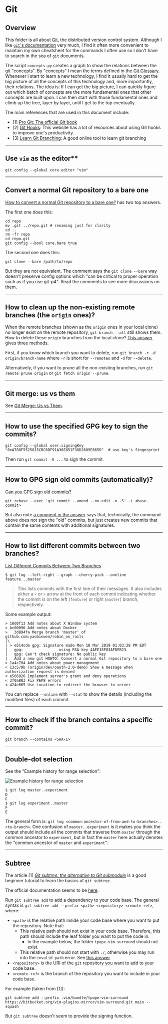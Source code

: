 # Git

## Overview

This folder is all about [Git](https://git-scm.com/), the distributed version control system. Although I like [`git`'s documentation](https://git-scm.com/doc) very much, I find it often more convenient to maintain my own cheatsheet for the commands I often use so I don't have to search in the sea of `git` documents.

The script `concepts.py` creates a graph to show the relations between the git "concepts". By "concepts" I mean the terms defined in the [Git Glossary](https://git-scm.com/docs/gitglossary). Whenever I start to learn a new technology, I find it usually hard to get the big picture of all the concepts of this technology and, more importantly, their relations. The idea is: If I can get the big picture, I can quickly figure out which batch of concepts are the more fundamental ones that other concepts are built upon. I can then start with those fundamental ones and climb up the tree, layer by layer, until I get to the top eventually.

The main references that are used in this document include:

- [1] [Pro Git: The official Git book](https://git-scm.com/book/en/v2)
- [2] [Git Hooks](https://githooks.com/): This website has a lot of resources about using Git hooks to improve one's productivity.
- [3] [Learn Git Branching](https://learngitbranching.js.org/): A good online tool to learn git branching

---

## Use `vim` as the editor**

`git config --global core.editor "vim"`

---

## Convert a normal Git repository to a bare one

[How to convert a normal Git repository to a bare one?](https://stackoverflow.com/q/2199897/630364) has two top answers.

The first one does this:

```
cd repo
mv .git ../repo.git # renaming just for clarity
cd ..
rm -fr repo
cd repo.git
git config --bool core.bare true
```

The second one does this:

```
git clone --bare /path/to/repo
```

But they are not equivalent. The comment says the `git clone --bare` way doesn't preserve config options which "can be critical to proper operation such as if you use git-p4". Read the comments to see more discussions on them.

---

## How to clean up the non-existing remote branches (the `origin` ones)?

When the remote branches (shown as the `origin` ones in your local clone) no longer exist on the remote repository, `git branch --all` still shows them. How to delete these `origin` branches from the local clone? [This answer](https://stackoverflow.com/a/3184742/630364) gives three methods.

First, if you know which branch you want to delete, run `git branch -r -d origin/branch-name` where `-r` is short for `--remotes` and `-d` for `--delete`.

Alternatively, if you want to prune all the non-existing branches, run `git remote prune origin` or `git fetch origin --prune`.

---

## Git merge: us vs them

See [Git Merge: Us vs Them](./git-merge-us-vs-them.md).

---

## How to use the specified GPG key to sign the commits?

`git config --global user.signingKey "0xA788F5525815CBC6DF91A36E851F38D2609E665D"  # use key's fingerprint`

Then run `git commit -S ...` to sign the commit.

---

## How to GPG sign old commits (automatically)?

[Can you GPG sign old commits?](https://superuser.com/a/1123928/224429)

`git rebase --exec 'git commit --amend --no-edit -n -S' -i <base-commit>`

But also note [a comment in the answer](https://superuser.com/questions/397149/can-you-gpg-sign-old-commits#comment2343221_1123928) says that, technically, the command above does not sign the "old" commits, but just creates new commits that contain the same contents with additional signatures.

---

## How to list different commits between two branches?

[List Different Commits Between Two Branches](https://til.hashrocket.com/posts/18139f4f20-list-different-commits-between-two-branches)

```
$ git log --left-right --graph --cherry-pick --oneline feature...master
```

> This lists commits with the first line of their messages. It also includes either a `<` or `>` arrow at the front of each commit indicating whether the commit is on the left (`feature`) or right (`master`) branch, respectively.

Some example output:

```
> 10d0f13 Add notes about X Window system
> bc00096 Add notes about Docker
>   3d894fa Merge branch 'master' of github.com:yaobinwen/robin_on_rails
|\  
| > e514cde gpg: Signature made Mon 18 Mar 2019 01:03:28 PM EDT
|   gpg:                using RSA key 4AEE18F83AFDEB23
|   gpg: Can't check signature: No public key
|   Add a new git HOWTO: Convert a normal Git repository to a bare one
> 1a4c784 Add notes about power management
< 13c579b (origin/dev/oauth-2.0-demo) Show a message when authorization request is denied
< e566926 Implement server's grant and deny operations
< 3f0a883 Fix PEP8 errors
< 424e665 Use Location to redirect the browser to server
```

You can replace `--online` with `--stat` to show the details (including the modified files) of each commit.

---

## How to check if the branch contains a specific commit?

`git branch --contains <SHA-1>`

---

## Double-dot selection

See the "Example history for range selection":

![Example history for range selection](https://git-scm.com/book/en/v2/images/double-dot.png)

```
$ git log master..experiment
D
C
$ git log experiment..master
F
E
```

The general form is: `git log <common-ancestor-of-from-and-to-branches>..<to-branch>`. One confusion of `master..experiment` is it makes you think the output should include all the commits that traverse from `master` through the common ancestor to `experiment`, but in fact the `master` here actually denotes the "common ancestor of `master` and `experiment`".

---

## Subtree

The article [1] [_Git subtree: the alternative to Git submodule_](https://www.atlassian.com/git/tutorials/git-subtree) is a good beginner tutorial to learn the basics of `git subtree`.

The official documentation seems to be [here](https://github.com/git/git/blob/master/contrib/subtree/git-subtree.txt).

Run `git subtree add` to add a dependency to your code base. The general syntax is `git subtree add --prefix <path> <repository> <remote-ref>`, where:
- `<path>` is the relative path inside your code base where you want to put the repository. Note that:
  - This relative path should not exist in your code base. Therefore, this path should include the leaf folder you want to put the code in.
    - In the example below, the folder `tpope-vim-surround` should not exist.
  - This relative path should not start with `./`, otherwise you may run into the `invalid path` error. See [this answer](https://stackoverflow.com/a/27291834/630364).
- `<repository>` is the URI of the `git` repository you want to add to your code base.
- `<remote-ref>` is the branch of the repository you want to include in your code base.

For example (taken from [1]):

```
git subtree add --prefix .vim/bundle/tpope-vim-surround https://bitbucket.org/vim-plugins-mirror/vim-surround.git main --squash
```

But `git subtree` doesn't seem to provide the signing function.
